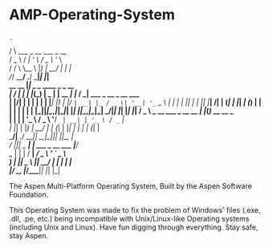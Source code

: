 # AMP-Operating-System

    _                                                                  
   / \   ___ _ __   ___ _ __                                           
  / _ \ / __| '_ \ / _ \ '_ \                                          
 / / \ \\__ \ |_) |  __/ | | |                                         
/_/   \_\___/ .__/ \___|_| |_|                                         
 __  __     |_| _   _       ____  _       _    __                      
|  \/  |_   _| | |_(_)     |  _ \| | __ _| |_ / _| ___  _ __ _ __ ___  
| |\/| | | | | | __| |_____| |_) | |/ _` | __| |_ / _ \| '__| '_ ` _ \ 
| |  | | |_| | | |_| |_____|  __/| | (_| | |_|  _| (_) | |  | | | | | |
|_|__|_|\__,_|_|\__|_|     |_|  _|_|\__,_|\__|_|  \___/|_|  |_| |_| |_|
 / _ \ _ __   ___ _ __ __ _| |_(_)_ __   __ _                          
| | | | '_ \ / _ \ '__/ _` | __| | '_ \ / _` |                         
| |_| | |_) |  __/ | | (_| | |_| | | | | (_| |                         
 \___/| .__/ \___|_|  \__,_|\__|_|_| |_|\__, |                         
/ ___||_|  _ ___| |_ ___ _ __ ___       |___/                          
\___ \| | | / __| __/ _ \ '_ ` _ \                                     
 ___) | |_| \__ \ ||  __/ | | | | |                                    
|____/ \__, |___/\__\___|_| |_| |_|    


The Aspen Multi-Platform Operating System, Built by the Aspen Software Foundation.

This Operating System was made to fix the problem of Windows' files (.exe, .dll, .pe, etc.) being incompatible with Unix/Linux-like Operating systems (including Unix and Linux).
Have fun digging through everything. Stay safe, stay Aspen.
